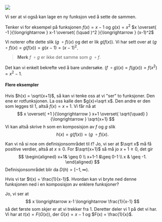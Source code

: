 
![](../../Files/komposisjoner1.svg)

Vi ser at vi også kan lage en ny funksjon ved å sette de sammen. 

Tenker vi for eksempel på funksjonen $f(x) = x-1$ og $g(x) = x^2$
$x \overset{ -1 }{\longrightarrow  } x-1 \overset{ (\quad )^2 }{\longrightarrow  } (x-1)^2$

Vi noterer ofte dette slik $(g\ \circ f)(x)$ og det er lik $g(f(x))$. Vi har sett over at $(g\ \circ f)(x) = g(f(x)) = g(x-1) = (x-1)^2$. 
> **Merk**
> $f\ \circ g$ er ikke det samme som $g \ \circ f$. 

Det kan vi enkelt bekrefte ved å bare undersøke.
$(f\ \circ g)(x) = f(g(x)) = f(x^2) = x^2-1$.

#### Flere eksempler

Hvis $h(x) = \sqrt{x+1}$, så kan vi tenke oss at vi "ser" to funksjoner. Den ene er rotfunksjonen. La oss kalle den $g(x)=\sqrt x$. Den andre er den som legges til 1, altså $f(x) = x+1$. Vi får nå at 
$$
x \overset{ +1 }{\longrightarrow  } x+1 \overset{ \sqrt{\quad} }{\longrightarrow  } \sqrt{x+1}
$$
Vi kan altså skrive $h$ som en komposisjon av $f$ og $g$ slik
$$
h(x) = g(f(x))  = (g\ \circ f)(x).
$$

Kan vi nå si noe om definisjonsområdet til $t$? Jo, vi ser at $\sqrt x$ må få positive verdier, altså at $x\geq 0$. For $\sqrt{x+1}$ så må jo $x+1 \geq 0$, det gir
$$
\begin{aligned} 
  x+1& \geq 0 \\
  x+1-1 &\geq 0-1 \\
  x & \geq -1.
\end{aligned} 
$$
Definisjonsområdet blir da $D(h) = [-1,\infty).$

Hvis vi tar $t(x) = \frac{1}{x-1}$. Hvordan kan vi bryte ned denne funksjonen ned i en komposisjon av enklere funksjoner?

Jo, vi ser at
$$
x \longrightarrow x-1 \longrightarrow \frac{1}{x-1}
$$
så det første som skjer er at vi trekker fra 1. Deretter deler vi 1 på det vi har. Vi har at $t(x) = F(G(x))$, der $G(x)  = x-1$ og $F(x) = \frac{1}{x}$. 

<br><br> <br><br> <br><br> <br><br> <br><br> <br><br> <br><br> <br><br> <br><br> <br><br> <br><br> 

